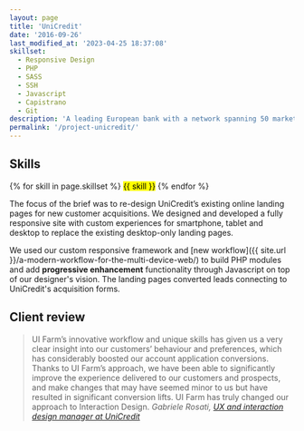 ```yaml
---
layout: page
title: 'UniCredit'
date: '2016-09-26'
last_modified_at: '2023-04-25 18:37:08'
skillset:
  - Responsive Design
  - PHP
  - SASS
  - SSH
  - Javascript
  - Capistrano
  - Git
description: 'A leading European bank with a network spanning 50 markets. The brief: re-design their landing pages for new customer acquisitions.'
permalink: '/project-unicredit/'
---
```

<div class="warning">
  <h2>Skills</h2>
  {% for skill in page.skillset %}
  <mark>{{ skill }}</mark>
  {% endfor %}
</div>

The focus of the brief was to re-design UniCredit’s existing online landing pages for new customer acquisitions. We designed and developed a fully responsive site with custom experiences for smartphone, tablet and desktop to replace the existing desktop-only landing pages.

We used our custom responsive framework and [new workflow]({{ site.url }}/a-modern-workflow-for-the-multi-device-web/) to build PHP modules and add **progressive enhancement** functionality through Javascript on top of our designer's vision. The landing pages converted leads connecting to UniCredit's acquisition forms.

## Client review

> UI Farm’s innovative workflow and unique skills has given us a very clear insight into our customers’ behaviour and preferences, which has considerably boosted our account application conversions. Thanks to UI Farm’s approach, we have been able to significantly improve the experience delivered to our customers and prospects, and make changes that may have seemed minor to us but have resulted in significant conversion lifts. UI Farm has truly changed our approach to Interaction Design.
> <cite>Gabriele Rosati, [UX and interaction design manager at UniCredit](https://www.linkedin.com/in/rosati/)</cite>